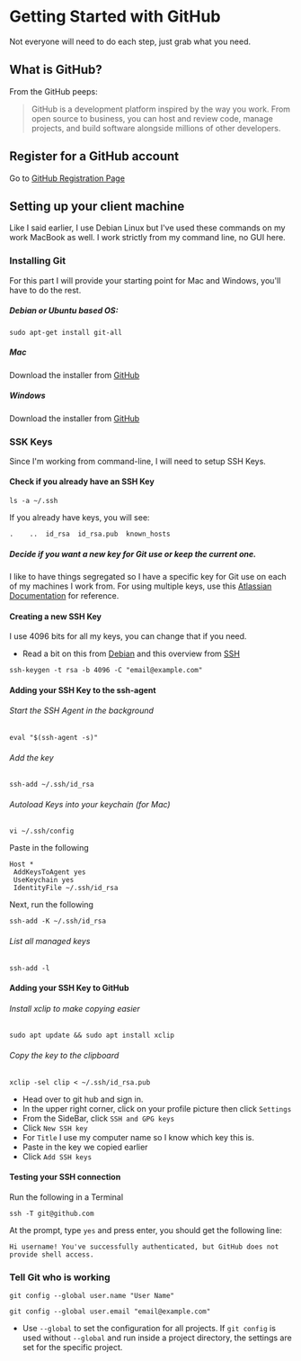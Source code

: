 # Getting Started with GitHub
Not everyone will need to do each step, just grab what you need.

## What is GitHub?
From the GitHub peeps:
> GitHub is a development platform inspired by the way you work. From open source to business, you can host and review code, manage projects, and build software alongside millions of other developers.

## Register for a GitHub account
Go to [GitHub Registration Page](https://github.com/join?source=header-home)

## Setting up your client machine
Like I said earlier, I use Debian Linux but I've used these commands on my work MacBook as well. I work strictly from my command line, no GUI here.

### Installing Git
For this part I will provide your starting point for Mac and Windows, you'll have to do the rest.
##### Debian or Ubuntu based OS:
`sudo apt-get install git-all`
##### Mac
Download the installer from [GitHub](http://mac.github.com.)
##### Windows
Download the installer from [GitHub](http://windows.github.com)

### SSK Keys
Since I'm working from command-line, I will need to setup SSH Keys.

#### Check if you already have an SSH Key
`ls -a ~/.ssh`

If you already have keys, you will see:

`.    ..  id_rsa  id_rsa.pub  known_hosts`

##### Decide if you want a new key for Git use or keep the current one.
I like to have things segregated so I have a specific key for Git use on each of my machines I work from. For using multiple keys, use this [Atlassian Documentation](https://confluence.atlassian.com/bitbucket/configure-multiple-ssh-identities-for-gitbash-mac-osx-linux-271943168.html) for reference.

#### Creating a new SSH Key
I use 4096 bits for all my keys, you can change that if you need.
* Read a bit on this from [Debian](https://lists.debian.org/debian-devel-announce/2010/09/msg00003.html) and this overview from [SSH](https://www.ssh.com/ssh/keygen/)

`ssh-keygen -t rsa -b 4096 -C "email@example.com"`

#### Adding your SSH Key to the ssh-agent
###### Start the SSH Agent in the background
`eval "$(ssh-agent -s)"`

###### Add the key
`ssh-add ~/.ssh/id_rsa`

###### Autoload Keys into your keychain (for Mac)
`vi ~/.ssh/config`

Paste in the following

```
Host *
 AddKeysToAgent yes
 UseKeychain yes
 IdentityFile ~/.ssh/id_rsa
```

Next, run the following

`ssh-add -K ~/.ssh/id_rsa`


###### List all managed keys
`ssh-add -l`

#### Adding your SSH Key to GitHub
###### Install xclip to make copying easier
`sudo apt update && sudo apt install xclip`

###### Copy the key to the clipboard
`xclip -sel clip < ~/.ssh/id_rsa.pub`

* Head over to git hub and sign in.
* In the upper right corner, click on your profile picture then click `Settings`
* From the SideBar, click `SSH and GPG keys`
* Click `New SSH key`
* For `Title` I use my computer name so I know which key this is.
* Paste in the key we copied earlier
* Click `Add SSH keys`

#### Testing your SSH connection
Run the following in a Terminal

`ssh -T git@github.com`

At the prompt, type `yes` and press enter, you should get the following line:

`Hi username! You've successfully authenticated, but GitHub does not provide shell access.`

### Tell Git who is working
`git config --global user.name "User Name"`

`git config --global user.email "email@example.com"`

* Use `--global` to set the configuration for all projects. If `git config` is used without `--global` and run inside a project directory, the settings are set for the specific project.
